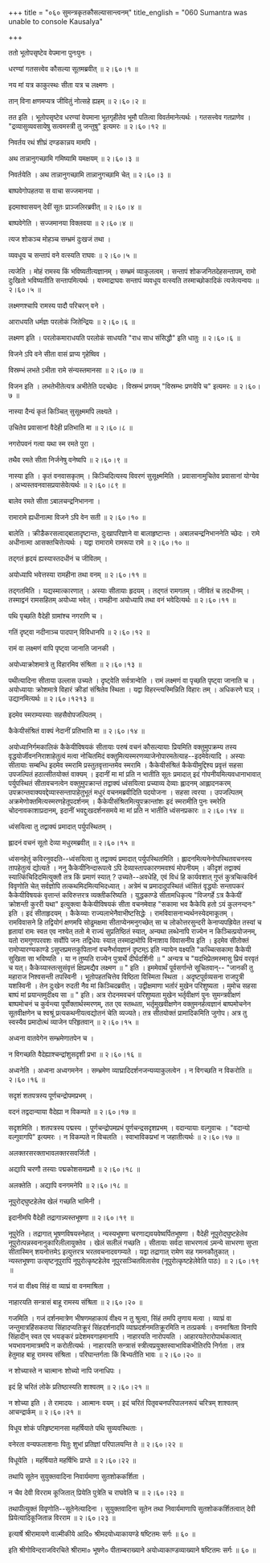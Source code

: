 +++
title = "०६० सुमन्त्रकृतकौसल्यासान्त्वनम्"
title_english = "060 Sumantra was unable to console Kausalya"

+++


ततो भूतोपसृष्टेव वेपमाना पुनःपुनः ।  

धरण्यां गतसत्त्वेव कौसल्या सूतमब्रवीत्  ॥  २।६०।१  ॥   

नय मां यत्र काकुत्स्थः सीता यत्र च लक्ष्मणः ।  

तान् विना क्षणमप्यत्र जीवितुं नोत्सहे ह्यहम्  ॥  २।६०।२  ॥   

तत इति । भूतोपसृष्टेव धरण्यां वेपमाना भूतगृहीतेव भूमौ पतित्वा
विवर्तमानेत्यर्थः । गतसत्त्वेव गतप्राणेव । "द्रव्यासुव्यवसायेषु
सत्वमस्त्री तु जन्तुषु" इत्यमरः  ॥  २।६०।१२  ॥   

  

निवर्तय रथं शीघ्रं दण्डकान्नय मामपि ।  

अथ तान्नानुगच्छामि गमिष्यामि यमक्षयम्  ॥  २।६०।३  ॥   

निवर्तयेति । अथ तान्नानुगच्छामि तान्नानुगच्छामि चेत्  ॥  २।६०।३  ॥   

  

बाष्पवेगोपहतया स वाचा सज्जमानया ।  

इदमाश्वासयन् देवीं सूतः प्राञ्जलिरब्रवीत्  ॥  २।६०।४  ॥   

बाष्पवेगेति । सज्जमानया विक्लवया  ॥  २।६०।४  ॥   

  

त्यज शोकञ्च मोहञ्च सम्भ्रमं दुःखजं तथा ।  

व्यवधूय च सन्तापं वने वत्स्यति राघवः  ॥  २।६०।५  ॥   

त्यजेति । मोहं रामस्य किं भविष्यतीत्यज्ञानम् । सम्भ्रमं व्याकुलत्वम् ।
सन्तापं शोकजनितदेहसन्तापम्, रामो दुःखितो भविष्यतीति सन्तापमित्यर्थः ।
यस्माद्राघवः सन्तापं व्यवधूय वत्स्यति तस्माच्छोकादिकं त्यजेत्यन्वयः  ॥ 
२।६०।५  ॥   

  

लक्ष्मणश्चापि रामस्य पादौ परिचरन् वने ।  

आराधयति धर्मज्ञः परलोकं जितेन्द्रियः  ॥  २।६०।६  ॥   

लक्ष्मण इति । परलोकमाराधयति परलोकं साधयति "राध साध संसिद्धौ" इति धातुः
 ॥  २।६०।६  ॥   

  

विजने ऽपि वने सीता वासं प्राप्य गृहेष्विव ।  

विस्रम्भं लभते ऽभीता रामे संन्यस्तमानसा  ॥  २।६०।७  ॥   

विजन इति । लभतेभीतेत्यत्र अभीतेति पदच्छेदः । विस्रम्भं प्रणयम्
"विस्रम्भः प्रणयेपि च" इत्यमरः  ॥  २।६०।७  ॥   

  

नास्या दैन्यं कृतं किञ्चित् सुसूक्ष्ममपि लक्ष्यते ।  

उचितेव प्रवासानां वैदेही प्रतिभाति मा  ॥  २।६०।८  ॥   

नगरोपवनं गत्वा यथा स्म रमते पुरा ।  

तथैव रमते सीता निर्जनेषु वनेष्वपि  ॥  २।६०।९  ॥   

नास्या इति । कृतं वनवासकृतम् । किञ्चिदित्यस्य विवरणं सुसूक्ष्ममिति ।
प्रवासानामुचितेव प्रवासानां योग्येव । अभ्यस्तवनवासप्रयासेवेत्यर्थः  ॥ 
२।६०।८९  ॥   

  

बालेव रमते सीता ऽबालचन्द्रनिभानना ।  

रामारामे ह्यधीनात्मा विजने ऽपि वेन सती  ॥  २।६०।१०  ॥   

बालेति । क्रीडैकरसत्वाद्बालादृष्टान्तः, दुःखापरिज्ञाने वा बालाहृष्टान्तः
। अबालचन्द्रनिभाननेति च्छेदः । रामे अधीनात्मा आसक्तचित्तेत्यर्थः । यद्वा
रामारामे रामरूपा रामे  ॥  २।६०।१०  ॥   

  

तद्गतं हृदयं ह्यस्यास्तदधीनं च जीवितम् ।  

अयोध्यापि भवेत्तस्या रामहीना तथा वनम्  ॥  २।६०।११  ॥   

तद्गतमिति । यद्यस्मात्कारणात् । अस्याः सीतायाः हृदयम् । तद्गतं रामगतम् ।
जीवितं च तदधीनम् । तस्माद्वनं रामसहितम् अयोध्या भवेत् । रामहीना
अयोध्यापि तथा वनं भवेदित्यर्थः  ॥  २।६०।११  ॥   

  

पथि पृच्छति वैदेही ग्रामांश्च नगराणि च ।  

गतिं दृष्ट्वा नदीनाञ्च पादपान् विविधानपि  ॥  २।६०।१२  ॥   

रामं वा लक्ष्मणं वापि पृष्ट्वा जानाति जानकी ।  

अयोध्याक्रोशमात्रे तु विहारमिव संश्रिता  ॥  २।६०।१३  ॥   

पथीत्यादिना सीताया उल्लास उच्यते । दृष्ट्वेति सर्वत्रान्वेति । रामं
लक्ष्मणं वा पृच्छति पृष्ट्वा जानाति च । अयोध्यायाः क्रोशमात्रे विहारं
क्रीडां संश्रितेव स्थिता । यद्वा विहरन्त्यस्मिन्निति विहारः तम् ।
अधिकरणे घञ् । उद्यानमित्यर्थः  ॥  २।६०।१२१३  ॥   

  

इदमेव स्मराम्यस्याः सहसैवोपजल्पितम् ।  

कैकेयीसंश्रितं वाक्यं नेदानीं प्रतिभाति मा  ॥  २।६०।१४  ॥   

अयोध्यानिर्गमकालिकं कैकेयीविषयकं सीतायाः परुषं वचनं कौसल्यायाः प्रियमिति
वक्तुमुपक्रम्य तस्य वृद्धयोर्जीवननिराशाहेतुत्वं मत्वा नोचितमिदं
वक्तुमित्यस्मरणव्याजेनोपारमतेत्याह--इदमेवेत्यादि । अस्याः सीतायाः
सम्बन्धि इदमेव स्मरामि प्रस्तुतवृत्तान्तमेव स्मरामि । कैकेयीसंश्रितं
कैकेयीमुद्दिश्य प्रवृत्तं सहसा उपजल्पितं हठात्सीतयोक्तं वाक्यम् । इदानीं
मा मां प्रति न भातीति सूतः प्रमादात् इदं गोपनीयमित्यवधानाभावात्
पर्युपस्थितं सीतावचनत्वेन वक्तुमुपक्रान्तं तद्वाक्यं ध्वंसयित्वा
प्रच्याव्य देव्याः ह्लादनम् आह्लादनकरम्
उपक्रान्तवाक्यवद्देव्यास्सन्तापाहेतुभूतं मधुरं वचनमब्रवीदिति पदयोजना ।
सहसा त्वरया । उपजल्पितम् अक्रमेणोक्तमित्यस्मरणहेतूपदर्शनम् ।
कैकेयीसंश्रितमित्युपक्रान्तांशः इदं स्मरामीति पुनः स्मरेति
चोदनावकाशाप्रदानम्, इदानीं भवद्दुःखदर्शनसमये मा मां प्रति न भातीति
ध्वंसनप्रकारः  ॥  २।६०।१४  ॥   

  

ध्वंसयित्वा तु तद्वाक्यं प्रमादात् पर्युपस्थितम् ।  

ह्लादनं वचनं सूतो देव्या मधुरमब्रवीत्  ॥  २।६०।१५  ॥   

ध्वंसनहेतुं कविरनुवदति--ध्वंसयित्वा तु तद्वाक्यं प्रमादात्
पर्युपस्थितमिति । ह्लादनमित्यनेनोपस्थितवचनस्य तापहेतुत्वं द्योत्यते ।
ननु कैकेयीनिन्दारूपत्वे ऽपि देव्यास्तापकारणमवश्यं मोपनीयम् । कीदृशं
तद्वाक्यं स्यात्किंचिदिदमित्युक्तौ तत्र किं प्रमाणं स्यात् ?
उच्यते--अवधेहि, एवं विधं हि कार्यवशात् गुप्तं कुत्रचित्कविर्न विवृणोति
चेत् सर्वज्ञोपि तत्कथमिदमित्यभिदध्यात् । अत्रेमं च प्रमादादुपस्थितं
ध्वंसितं वृद्धयोः सन्तापकरं कैकेयीविषयकं वृत्तान्तं कविरुत्तरत्र
व्यक्तीकरिष्यति । युद्धकाण्डे सीतामधिकृत्य "विजगर्हे ऽत्र कैकेयीं
क्रोशन्ती कुररी यथा" इत्युक्त्वा कैकेयीविषयकं सीता वचनमेवाह "सकामा भव
कैकेयि हतो ऽयं कुलनन्दनः" इति । इदं सीताहृदयम् । कैकेय्याः
राज्यलाभेनैवाभीष्टसिद्धेः । रामविवासनाभ्यर्थनस्येदमाकूतम् । रामविवासने
हि तद्वियोगं क्षणमपि सोढुमक्षमा सीताप्येनमनुगच्छेत् सा च लोकोत्तरसुन्दरी
केनाप्यपह्रियेत तस्यां च हृतायां रामः स्वत एव नश्येत् ततो मे राज्यं
सुप्रतिष्ठितं स्यात्, अन्यथा लब्धेनापि राज्येन न किञ्चित्प्रयोजनम्, यतो
रामगुणपरवशः सर्वोपि जनः तद्विधेयः स्यात् तस्माद्रामोपि विनाशाय विवासनीय
इति । इदमेव सीतोक्तं रामोप्यारण्यकाण्डे ऽसुप्तप्रमत्तकुपितानां
वचनैर्भावज्ञानं दृष्टम्ऽ इति न्यायेन वक्ष्यति "कच्चित्सकामा कैकेयी
सुखिता सा भविष्यति । या न तुष्यति राज्येन पुत्रार्थे दीर्घदर्शिनी  ॥ "
अन्यत्र च "यदभिप्रेतमस्मासु प्रियं वरवृतं च यत्। कैकेय्यास्तत्सुसंवृत्तं
क्षिप्रमद्यैव लक्ष्मण  ॥ " इति । इममेवार्थं पूर्वसर्गान्ते सूचितवान्--
"जानकी तु महाराज निश्वसन्ती तपस्विनी । भूतोपहतचित्तेव विष्ठिता विस्मिता
स्थिता । अदृष्टपूर्वव्यसना राजपुत्री यशस्विनी । तेन दुःखेन रुदती नैव मां
किञ्चिदब्रवीत् । उद्वीक्षमाणा भर्तारं मुखेन परिशुष्यता । मुमोच सहसा
बाष्पं मां प्रयान्तमुदीक्ष्य सा  ॥ " इति। अत्र रोदनमवचनं परिशुष्यता मुखेन
भर्तृवीक्षणं पुनः सुमन्त्रवीक्षणं बाष्पमोचनं च कुर्वन्त्या
पूर्वोक्तार्थस्मरणम्, तत एव स्तब्धता, भर्तृमुखवीक्षणेन
वक्तुमनर्हत्वज्ञानं बाष्पमोचनेन सूतवीक्षणेन च श्वश्रूं
प्रत्यकथनीयत्वद्योतनं चेति व्यज्यते। तत्र सीतयोक्तं प्रामादिकमिति जुगोप।
अत्र तु स्वस्यैव प्रमादोत्थं व्याजेन परिहृतवान्  ॥  २।६०।१५  ॥   

  

अध्वना वातवेगेन सम्भ्रमेणातपेन च ।  

न विगच्छति वैदेह्याश्चन्द्रांशुसदृशी प्रभा  ॥  २।६०।१६  ॥   

अध्वनेति । अध्वना अध्वगमनेन । सम्भ्रमेण व्याघ्रादिदर्शनजन्यव्याकुलत्वेन
। न विगच्छति न विकरोति  ॥  २।६०।१६  ॥   

  

सदृशं शतपत्रस्य पूर्णचन्द्रोपमप्रभम् ।  

वदनं तद्वदान्याया वैदेह्या न विकम्पते  ॥  २।६०।१७  ॥   

सदृशमिति । शतपत्रस्य पद्मस्य । पूर्णचन्द्रोपमप्रभं पूर्णचन्द्रसदृशप्रभम्
। वदान्यायाः वल्गुवाचः । "वदान्यो वल्गुवागपि" इत्यमरः । न विकम्पते न
विचलति । स्वाभाविकप्रभां न जहातीत्यर्थः  ॥  २।६०।१७  ॥   

  

अलक्तरसरक्ताभावलक्तरसवर्जितौ ।  

अद्यापि चरणौ तस्याः पद्मकोशसमप्रमौ  ॥  २।६०।१८  ॥   

अलक्तेति । अद्यापि वनगमनेपि  ॥  २।६०।१८  ॥   

  

नूपुरोद्घुष्टहेलेव खेलं गच्छति भामिनी ।  

इदानीमपि वैदेही तद्रागान्न्यस्तभूषणा  ॥  २।६०।१९  ॥   

नूपुरेति । तद्रागात् भूषणविषयस्नेहात् । न्यस्यभूषणा
चरणाद्यवयवेष्वर्पितभूषणा । वैदेही नूपुरोद्घुष्टहेलेव
नूपुरोत्पन्नस्वनानुकारिलीलायुक्तेव । खेलं सलीलं गच्छति । सीतायाः सर्वदा
साभरणत्वं ऽमन्ये साभरणा सुप्ता सीतास्मिन् शयनोत्तमेऽ इत्युत्तरत्र
भरतवचनादवगम्यते । यद्वा तद्रागात् रामेण सह गमनकौतुकात् । न्यस्तभूषणा
उत्सृष्टनूपुरापि नूपुरोत्कृष्टहेलेव नूपुरसञ्चितविलासेव
(नूपुरोत्कृष्टहेलेवेति पाठः)  ॥  २।६०।१९  ॥   

  

गजं वा वीक्ष्य सिंहं वा व्याघ्रं वा वनमाश्रिता ।  

नाहारयति सन्त्रासं बाहू रामस्य संश्रिता  ॥  २।६०।२०  ॥   

गजमिति । गजं दर्शनमात्रेण भीषणमहाकायं वीक्ष्य न तु श्रुत्वा, सिंहं तमपि
तृणाय मत्वा । व्याघ्रं वा जन्तुमात्रहिंसकतया सिंहादप्यतिक्रूरं
सिंहदर्शनादपि व्याघ्रदर्शनमतिक्रूरमिति न तत्प्रकर्षः । वनमाश्रिता विनापि
सिंहादीन् स्वत एव भयङ्करं प्रदेशमवगाहमानापि । नाहारयति नारोपयति ।
आहारयतेरारोपार्थकत्वात् भयभावनामात्रमपि न करोतीत्यर्थः । नाहारयति
सन्त्रासं स्त्रीत्वप्रयुक्तस्वाभाविकभीतिरपि निर्गता । तत्र हेतुमाह बाहू
रामस्य संश्रिता । परिघान्तर्गताः किं बिभ्यतीति भावः  ॥  २।६०।२०  ॥   

  

न शोच्यास्ते न चात्मानः शोच्यो नापि जनाधिपः ।  

इदं हि चरितं लोके प्रतिष्ठास्यति शाश्वतम्  ॥  २।६०।२१  ॥   

न शोच्या इति । ते रामादयः । आत्मानः वयम् । इदं चरितं पितृवचनपरिपालनरूपं
चरित्रम् शाश्वतम् आचन्द्रार्कम्  ॥  २।६०।२१  ॥   

  

विधूय शोकं परिहृष्टमानसा महर्षियाते पथि सुव्यवस्थिताः ।  

वनेरता वन्यफलाशनाः पितुः शुभां प्रतिज्ञां परिपालयन्ति ते  ॥  २।६०।२२  ॥   

विधूयेति । महर्षियाते महर्षिभिः प्राप्ते  ॥  २।६०।२२  ॥   

  

तथापि सूतेन सुयुक्तवादिना निवार्यमाणा सुतशोककर्शिता ।  

न चैव देवी विरराम कूजितात् प्रियेति पुत्रेति च राघवेति च  ॥  २।६०।२३  ॥   

तथापीत्युक्तं विवृणोति--सूतेनेत्यादिना । सुयुक्तवादिना सूतेन तथा
निवार्यमाणापि सुतशोककर्शितत्वात् देवी प्रियेत्यादिकूजितान्न विरराम  ॥ 
२।६०।२३  ॥   

  

इत्यार्षे श्रीरामायणे वाल्मीकीये आदि० श्रीमदयोध्याकायण्डे षष्टितमः सर्गः
 ॥  ६०  ॥   

इति श्रीगोविन्दराजविरचिते श्रीरामा० भूषणे० पीताम्बराख्याने
अयोध्याकाण्डव्याख्याने षष्टितमः सर्गः  ॥  ६०  ॥   


